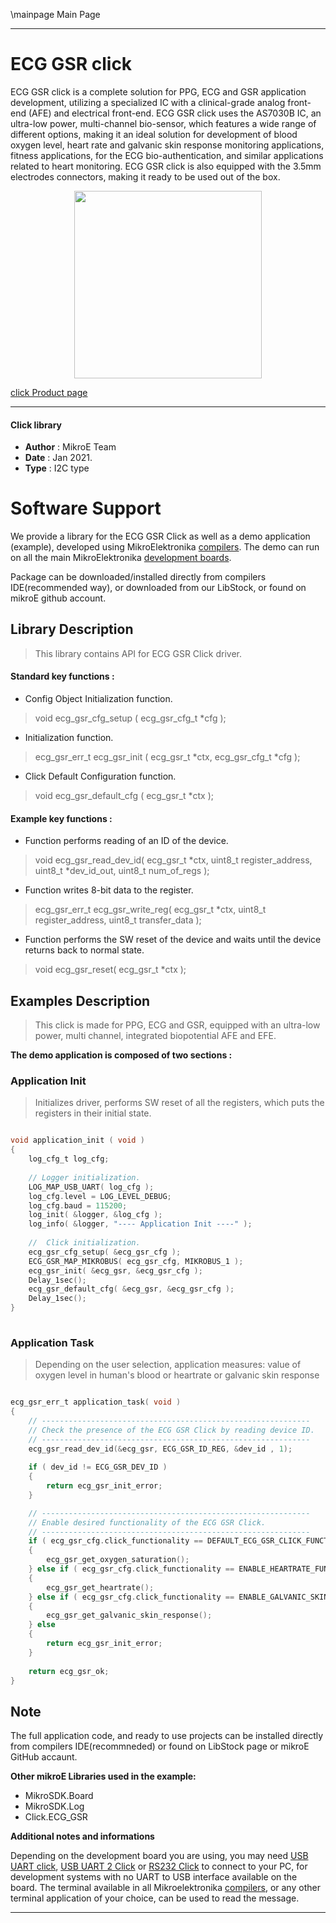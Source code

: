 \mainpage Main Page
 
---
# ECG GSR click

ECG GSR click is a complete solution for PPG, ECG and GSR application development, utilizing a specialized IC with a clinical-grade analog front-end (AFE) and electrical front-end. ECG GSR click uses the AS7030B IC, an ultra-low power, multi-channel bio-sensor, which features a wide range of different options, making it an ideal solution for development of blood oxygen level, heart rate and galvanic skin response monitoring applications, fitness applications, for the ECG bio-authentication, and similar applications related to heart monitoring. ECG GSR click is also equipped with the 3.5mm electrodes connectors, making it ready to be used out of the box.

<p align="center">
  <img src="https://download.mikroe.com/images/click_for_ide/ecg_gsr_click.png" height=300px>
</p>

[click Product page](https://www.mikroe.com/ecg-gsr-click)

---


#### Click library 

- **Author**        : MikroE Team
- **Date**          : Jan 2021.
- **Type**          : I2C type


# Software Support

We provide a library for the ECG GSR Click 
as well as a demo application (example), developed using MikroElektronika 
[compilers](https://shop.mikroe.com/compilers). 
The demo can run on all the main MikroElektronika [development boards](https://shop.mikroe.com/development-boards).

Package can be downloaded/installed directly from compilers IDE(recommended way), or downloaded from our LibStock, or found on mikroE github account. 

## Library Description

> This library contains API for ECG GSR Click driver.

#### Standard key functions :

- Config Object Initialization function.
> void ecg_gsr_cfg_setup ( ecg_gsr_cfg_t *cfg ); 
 
- Initialization function.
> ecg_gsr_err_t ecg_gsr_init ( ecg_gsr_t *ctx, ecg_gsr_cfg_t *cfg );

- Click Default Configuration function.
> void ecg_gsr_default_cfg ( ecg_gsr_t *ctx );


#### Example key functions :

- Function performs reading of an ID of the device.
> void ecg_gsr_read_dev_id( ecg_gsr_t *ctx, uint8_t register_address, uint8_t *dev_id_out, uint8_t num_of_regs );
 
- Function writes 8-bit data to the register.
> ecg_gsr_err_t ecg_gsr_write_reg( ecg_gsr_t *ctx, uint8_t register_address, uint8_t transfer_data );

- Function performs the SW reset of the device and waits until the device returns back to normal state.
> void ecg_gsr_reset( ecg_gsr_t *ctx );

## Examples Description

> This click is made for PPG, ECG and GSR,
> equipped with an ultra-low power, multi channel, integrated biopotential AFE and EFE.

**The demo application is composed of two sections :**

### Application Init 

> Initializes driver, performs SW reset of all the registers, which puts the registers in their initial state.

```c

void application_init ( void )
{
    log_cfg_t log_cfg;
    
    // Logger initialization.
    LOG_MAP_USB_UART( log_cfg );
    log_cfg.level = LOG_LEVEL_DEBUG;
    log_cfg.baud = 115200;
    log_init( &logger, &log_cfg );
    log_info( &logger, "---- Application Init ----" );
    
    //  Click initialization.
    ecg_gsr_cfg_setup( &ecg_gsr_cfg );
    ECG_GSR_MAP_MIKROBUS( ecg_gsr_cfg, MIKROBUS_1 );
    ecg_gsr_init( &ecg_gsr, &ecg_gsr_cfg );
    Delay_1sec();
    ecg_gsr_default_cfg( &ecg_gsr, &ecg_gsr_cfg );
    Delay_1sec();
}
  
```

### Application Task

> Depending on the user selection, application measures:
> value of oxygen level in human's blood or
> heartrate or
> galvanic skin response

```c

ecg_gsr_err_t application_task( void )
{
    // ------------------------------------------------------------
    // Check the presence of the ECG GSR Click by reading device ID.
    // ------------------------------------------------------------
    ecg_gsr_read_dev_id(&ecg_gsr, ECG_GSR_ID_REG, &dev_id , 1);
    
    if ( dev_id != ECG_GSR_DEV_ID )
    {
        return ecg_gsr_init_error;
    }

    // ------------------------------------------------------------
    // Enable desired functionality of the ECG GSR Click.
    // ------------------------------------------------------------
    if ( ecg_gsr_cfg.click_functionality == DEFAULT_ECG_GSR_CLICK_FUNCTIONALITY )
    {
        ecg_gsr_get_oxygen_saturation();
    } else if ( ecg_gsr_cfg.click_functionality == ENABLE_HEARTRATE_FUNCTIONALITY )
    {
        ecg_gsr_get_heartrate();
    } else if ( ecg_gsr_cfg.click_functionality == ENABLE_GALVANIC_SKIN_RESPONSE_FUNCTIONALITY )
    {
        ecg_gsr_get_galvanic_skin_response();
    } else
    {
        return ecg_gsr_init_error;
    }
    
    return ecg_gsr_ok;
}

```

## Note

The full application code, and ready to use projects can be  installed directly from compilers IDE(recommneded) or found on LibStock page or mikroE GitHub accaunt.

**Other mikroE Libraries used in the example:** 

- MikroSDK.Board
- MikroSDK.Log
- Click.ECG_GSR

**Additional notes and informations**

Depending on the development board you are using, you may need 
[USB UART click](https://shop.mikroe.com/usb-uart-click), 
[USB UART 2 Click](https://shop.mikroe.com/usb-uart-2-click) or 
[RS232 Click](https://shop.mikroe.com/rs232-click) to connect to your PC, for 
development systems with no UART to USB interface available on the board. The 
terminal available in all Mikroelektronika 
[compilers](https://shop.mikroe.com/compilers), or any other terminal application 
of your choice, can be used to read the message.



---
